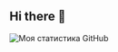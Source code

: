 ## Hi there 👋
![Моя статистика GitHub](https://github-readme-stats.vercel.app/api?username=Oatis123&show_icons=true&theme=tokyonight&commits_year=2025)
